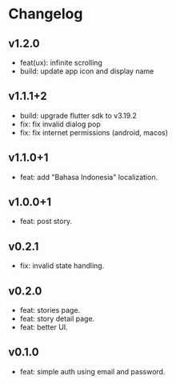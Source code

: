 # Changelog

## v1.2.0

- feat(ux): infinite scrolling
- build: update app icon and display name

## v1.1.1+2

- build: upgrade flutter sdk to v3.19.2
- fix: fix invalid dialog pop
- fix: fix internet permissions (android, macos)

## v1.1.0+1

- feat: add "Bahasa Indonesia" localization.

## v1.0.0+1

- feat: post story.

## v0.2.1

- fix: invalid state handling.

## v0.2.0

- feat: stories page.
- feat: story detail page.
- feat: better UI.

## v0.1.0

- feat: simple auth using email and password.
